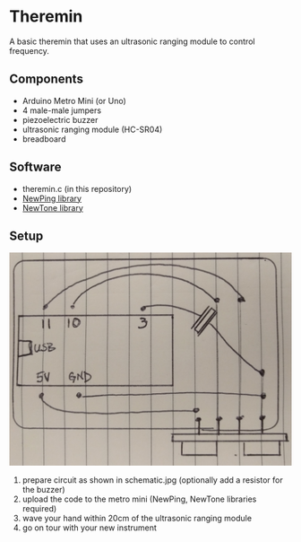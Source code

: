 # Theremin

A basic theremin that uses an ultrasonic ranging module to control frequency. 

## Components

* Arduino Metro Mini (or Uno)
* 4 male-male jumpers
* piezoelectric buzzer
* ultrasonic ranging module (HC-SR04)
* breadboard

## Software

* theremin.c (in this repository)
* [NewPing library](http://playground.arduino.cc/Code/NewPing)
* [NewTone library](https://bitbucket.org/teckel12/arduino-new-tone/wiki/Home)

## Setup

![Schematic](https://github.com/tysonjh/zuplo/blob/master/arduino/theremin/schematic.jpg)

1. prepare circuit as shown in schematic.jpg (optionally add a resistor for the buzzer)
2. upload the code to the metro mini (NewPing, NewTone libraries required)
3. wave your hand within 20cm of the ultrasonic ranging module
4. go on tour with your new instrument
